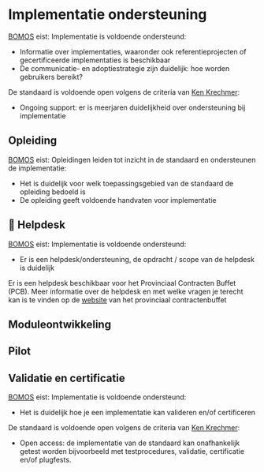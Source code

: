 # Implementatie ondersteuning

<aside class="note" title="BOMOS">
<a href="https://www.forumstandaardisatie.nl/sites/bfs/files/proceedings/FS22-10-04%204b%20BOMOS.pdf">BOMOS</a> eist: Implementatie is voldoende ondersteund:
<ul><li>Informatie over implementaties, waaronder ook referentieprojecten of gecertificeerde implementaties is beschikbaar </li>
<li>De communicatie- en adoptiestrategie zijn duidelijk: hoe worden gebruikers bereikt?</li></ul>
</aside>

<aside class="note" title="OPEN STANDAARD EISEN">
De standaard is voldoende open volgens de criteria van <a href="https://www.csrstds.com/OpnStdsCallforAction.pdf">Ken Krechmer</a>: 
<ul><li>Ongoing support: er is meerjaren duidelijkheid over ondersteuning bij implementatie</li></ul> 
</aside>

## Opleiding

<aside class="note" title="BOMOS">
<a href="https://www.forumstandaardisatie.nl/sites/bfs/files/proceedings/FS22-10-04%204b%20BOMOS.pdf">BOMOS</a> eist: Opleidingen leiden tot inzicht in de standaard en ondersteunen de implementatie:
<ul><li>Het is duidelijk voor welk toepassingsgebied van de standaard de opleiding bedoeld is</li>
<li>De opleiding geeft voldoende handvaten voor implementatie</li></ul>
</aside>


## 💌 Helpdesk 

<aside class="note" title="BOMOS">
<a href="https://www.forumstandaardisatie.nl/sites/bfs/files/proceedings/FS22-10-04%204b%20BOMOS.pdf">BOMOS</a> eist: Implementatie is voldoende ondersteund:
<ul><li>Er is een helpdesk/ondersteuning, de opdracht / scope van de helpdesk is duidelijk </li></ul>
</aside>

Er is een helpdesk beschikbaar voor het Provinciaal Contracten Buffet (PCB). 
Meer informatie over de helpdesk en met welke vragen je terecht kan is te vinden op de <a href="https://www.crow.nl/provinciaal-contractenbuffet/provinciaal-contractenbuffet/ondersteuning">website</a> van het provinciaal contractenbuffet 


## Moduleontwikkeling


## Pilot



## Validatie en certificatie

<aside class="note" title="BOMOS">
<a href="https://www.forumstandaardisatie.nl/sites/bfs/files/proceedings/FS22-10-04%204b%20BOMOS.pdf">BOMOS</a> eist: Implementatie is voldoende ondersteund:
<ul><li>Het is duidelijk hoe je een implementatie kan valideren en/of certificeren </li></ul>
</aside>

<aside class="note" title="OPEN STANDAARD EISEN">
De standaard is voldoende open volgens de criteria van <a href="https://www.csrstds.com/OpnStdsCallforAction.pdf">Ken Krechmer</a>: 
<ul><li>Open access: de implementatie van de standaard kan onafhankelijk getest worden bijvoorbeeld met  testprocedures, validatie, certificatie en/of plugfests.</li>
</aside>
